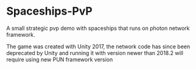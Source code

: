 # Spaceships-PvP
A small strategic pvp demo with spaceships that runs on photon network framework. 

The game was created with Unity 2017, the network code has since been deprecated by Unity and running it with version newer than 2018.2 will require using new PUN framework version
